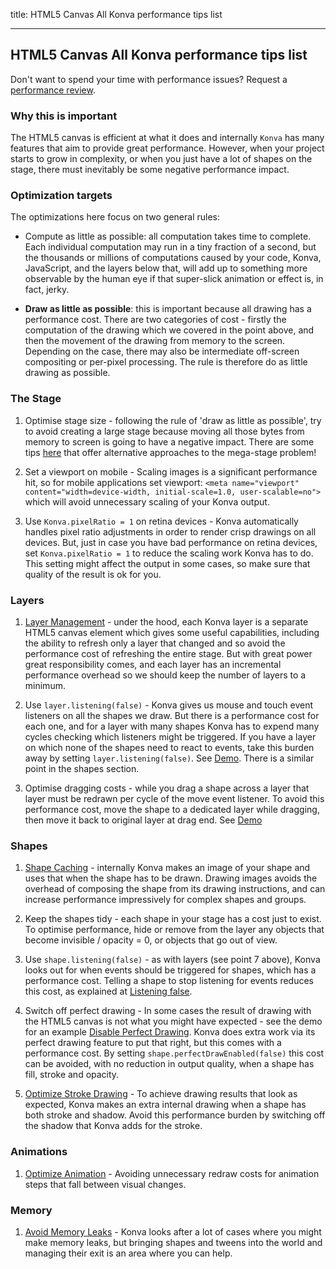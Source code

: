 title: HTML5 Canvas All Konva performance tips list

---
 
## HTML5 Canvas All Konva performance tips list

Don't want to spend your time with performance issues? Request a [performance review](https://lavrton.com/consulting).

### Why this is important

The HTML5 canvas is efficient at what it does and internally `Konva` has many features that aim to provide great performance. However, when your project starts to grow in complexity, or when you just have a lot of shapes on the stage, there must inevitably be some negative performance impact.

### Optimization targets

The optimizations here focus on two general rules:

* Compute as little as possible: all computation takes time to complete. Each individual computation may run in a tiny fraction of a second, but the thousands or millions of computations caused by your code, Konva, JavaScript, and the layers below that, will add up to something more observable by the human eye if that super-slick animation or effect is, in fact, jerky. 

* **Draw as little as possible**: this is important because all drawing has a performance cost. There are two categories of cost - firstly the computation of the drawing which we covered in the point above, and then the movement of the drawing from memory to the screen. Depending on the case, there may also be intermediate off-screen compositing or per-pixel processing. The rule is therefore do as little drawing as possible. 


### The Stage

1. Optimise stage size - following the rule of 'draw as little as possible', try to avoid creating a large stage because moving all those bytes from memory to screen is going to have a negative impact. There are some tips [here](/docs/sandbox/Canvas_Scrolling.html) that offer alternative approaches to the mega-stage problem!

2. Set a viewport on mobile - Scaling images is a significant performance hit, so for mobile applications set viewport: `<meta name="viewport" content="width=device-width, initial-scale=1.0, user-scalable=no">` which will avoid unnecessary scaling of your Konva output.

3. Use `Konva.pixelRatio = 1` on retina devices - Konva automatically handles pixel ratio adjustments in order to render crisp drawings
on all devices. But, just in case you have bad performance on retina devices, set `Konva.pixelRatio = 1` to reduce the scaling work Konva has to do. This setting might affect the output in some cases, so make sure that quality of the result is ok for you.

### Layers

1. [Layer Management](/docs/performance/Layer_Management.html) - under the hood, each Konva layer is a separate HTML5 canvas element which gives some useful capabilities, including the ability to refresh only a layer that changed and so avoid the performance cost of refreshing the entire stage. But with great power great responsibility comes, and each layer has an incremental performance overhead so we should keep the number of layers to a minimum.  

2. Use `layer.listening(false)` - Konva gives us mouse and touch event listeners on all the shapes we draw. But there is a performance cost for each one, and for a layer with many shapes Konva has to expend many cycles checking which listeners might be triggered. If you have a layer on which none of the shapes need to react to events, take this burden away by setting `layer.listening(false)`. See [Demo](/docs/sandbox/Animation_Stress_Test.html). There is a similar point in the shapes section.

4. Optimise dragging costs - while you drag a shape across a layer that layer must be redrawn per cycle of the move event listener. To avoid this performance cost, move the shape to a dedicated layer while dragging, then move it back to original layer at drag end. See [Demo](/docs/sandbox/Drag_and_Drop_Stress_Test.html)

### Shapes

1. [Shape Caching](/docs/performance/Shape_Caching.html) - internally Konva makes an image of your shape and uses that when the shape has to be drawn. Drawing images avoids the overhead of composing the shape from its drawing instructions, and can increase performance impressively for complex shapes and groups. 

2. Keep the shapes tidy - each shape in your stage has a cost just to exist. To optimise performance, hide or remove from the layer any objects that become invisible / opacity = 0, or objects that go out of view.

4. Use `shape.listening(false)` - as with layers (see point 7 above), Konva looks out for when events should be triggered for shapes, which has a performance cost. Telling a shape to stop listening for events reduces this cost, as explained at [Listening false](/docs/performance/Listening_False.html).

5. Switch off perfect drawing - In some cases the result of drawing with the HTML5 canvas is not what you might have expected - see the demo for an example [Disable Perfect Drawing](/docs/performance/Disable_Perfect_Draw.html). Konva does extra work via its perfect drawing feature to put that right, but this comes with a performance cost. By setting `shape.perfectDrawEnabled(false)` this cost can be avoided, with no reduction in output quality, when a shape has fill, stroke and opacity.

6. [Optimize Stroke Drawing](/docs/performance/Optimize_Strokes.html) - To achieve drawing results that look as expected, Konva makes an extra internal drawing when a shape has both stroke and shadow. Avoid this performance burden by switching off the shadow that Konva adds for the stroke.

### Animations

1. [Optimize Animation](/docs/performance/Optimize_Animation.html) - Avoiding unnecessary redraw costs for animation steps that fall between visual changes. 

### Memory

1. [Avoid Memory Leaks](/docs/performance/Avoid_Memory_Leaks.html) - Konva looks after a lot of cases where you might make memory leaks, but bringing shapes and tweens into the world and managing their exit is an area where you can help.

  
